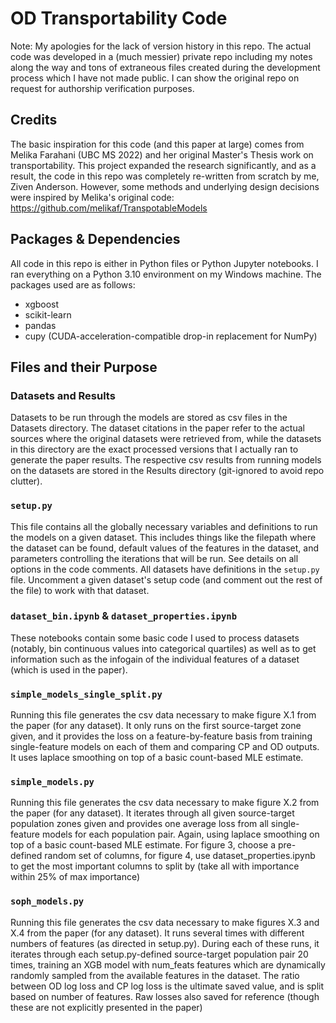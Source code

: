 # OD Transportability Code
Note: My apologies for the lack of version history in this repo. The actual code was developed in a (much messier) private repo including my notes along the way and tons of extraneous files created during the development process which I have not made public. I can show the original repo on request for authorship verification purposes.

## Credits
The basic inspiration for this code (and this paper at large) comes from Melika Farahani (UBC MS 2022) and her original Master's Thesis work on transportability. This project expanded the research significantly, and as a result, the code in this repo was completely re-written from scratch by me, Ziven Anderson. However, some methods and underlying design decisions were inspired by Melika's original code: https://github.com/melikaf/TranspotableModels

## Packages & Dependencies
All code in this repo is either in Python files or Python Jupyter notebooks. I ran everything on a Python 3.10 environment on my Windows machine. The packages used are as follows:
* xgboost
* scikit-learn
* pandas
* cupy (CUDA-acceleration-compatible drop-in replacement for NumPy)

## Files and their Purpose

### Datasets and Results
Datasets to be run through the models are stored as csv files in the Datasets directory. The dataset citations in the paper refer to the actual sources where the original datasets were retrieved from, while the datasets in this directory are the exact processed versions that I actually ran to generate the paper results. The respective csv results from running models on the datasets are stored in the Results directory (git-ignored to avoid repo clutter).

### `setup.py`
This file contains all the globally necessary variables and definitions to run the models on a given dataset. This includes things like the filepath where the dataset can be found, default values of the features in the dataset, and parameters controlling the iterations that will be run. See details on all options in the code comments. All datasets have definitions in the `setup.py` file. Uncomment a given dataset's setup code (and comment out the rest of the file) to work with that dataset.

### `dataset_bin.ipynb` & `dataset_properties.ipynb`
These notebooks contain some basic code I used to process datasets (notably, bin continuous values into categorical quartiles) as well as to get information such as the infogain of the individual features of a dataset (which is used in the paper).

### `simple_models_single_split.py`
Running this file generates the csv data necessary to make figure X.1 from the paper (for any dataset). It only runs on the first source-target zone given, and it provides the loss on a feature-by-feature basis from training single-feature models on each of them and comparing CP and OD outputs. It uses laplace smoothing on top of a basic count-based MLE estimate.

### `simple_models.py`
Running this file generates the csv data necessary to make figure X.2 from the paper (for any dataset). It iterates through all given source-target population zones given and provides one average loss from all single-feature models for each population pair. Again, using laplace smoothing on top of a basic count-based MLE estimate. For figure 3, choose a pre-defined random set of columns, for figure 4, use dataset_properties.ipynb to get the most important columns to split by (take all with importance within 25% of max importance)

### `soph_models.py`
Running this file generates the csv data necessary to make figures X.3 and X.4 from the paper (for any dataset). It runs several times with different numbers of features (as directed in setup.py). During each of these runs, it iterates through each setup.py-defined source-target population pair 20 times, training an XGB model with num_feats features which are dynamically randomly sampled from the available features in the dataset. The ratio between OD log loss and CP log loss is the ultimate saved value, and is split based on number of features. Raw losses also saved for reference (though these are not explicitly presented in the paper)
